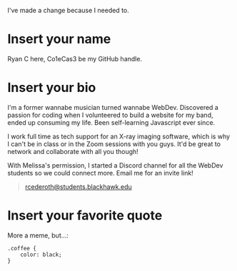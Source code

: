 I've made a change because I needed to.

# Insert your name

Ryan C here, Co1eCas3 be my GitHub handle.

# Insert your bio

I'm a former wannabe musician turned wannabe WebDev. Discovered a passion for coding when I volunteered to build a website for my band, ended up consuming my life. 
Been self-learning Javascript ever since. 

I work full time as tech support for an X-ray imaging software, which is why I can't be in class or in the Zoom sessions with you guys. 
It'd be great to network and collaborate with all you though!

With Melissa's permission, I started a Discord channel for all the WebDev students so we could connect more. Email me for an invite link!

> [rcederoth@students.blackhawk.edu](rcederoth@students.blackhawk.edu)


# Insert your favorite quote

More a meme, but...:

```
.coffee {
	color: black;
}
```
